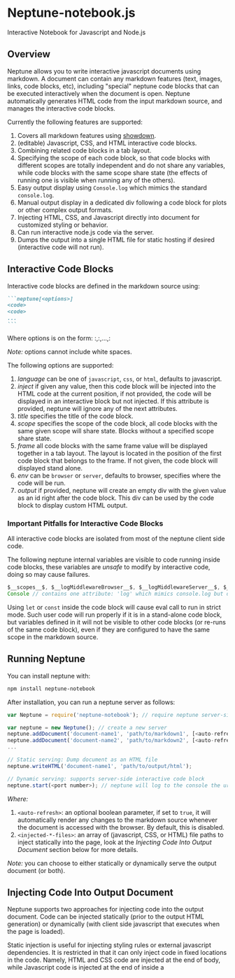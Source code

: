 # Neptune-notebook.js

Interactive Notebook for Javascript and Node.js

## Overview

Neptune allows you to write interactive javascript documents using markdown. A document can contain
any markdown features (text, images, links, code blocks, etc), including "special" neptune code blocks
that can be executed interactively when the document is open. Neptune automatically generates HTML code
from the input markdown source, and manages the interactive code blocks.

Currently the following features are supported:
1. Covers all markdown features using [showdown](https://github.com/showdownjs/showdown).
2. (editable) Javascript, CSS, and HTML interactive code blocks.
3. Combining related code blocks in a tab layout.
4. Specifying the scope of each code block, so that code blocks with different scopes are totally independent
   and do not share any variables, while code blocks with the same scope share state (the effects of running one
   is visible when running any of the others).
5. Easy output display using `Console.log` which mimics the standard `console.log`.
6. Manual output display in a dedicated div following a code block for plots or other complex output formats.
7. Injecting HTML, CSS, and Javascript directly into document for customized styling or behavior.
8. Can run interactive node.js code via the server.
9. Dumps the output into a single HTML file for static hosting if desired (interactive code will not run).

## Interactive Code Blocks

Interactive code blocks are defined in the markdown source using:
~~~markdown
```neptune[<options>]
<code>
<code>
...
```
~~~

Where options is on the form: <key>:<value>,<key>:<value>,...,<key>:<value>

*Note:* options cannot include white spaces.

The following options are supported:
1. _language_ can be one of `javascript`, `css`, or `html`, defaults to javascript.
2. _inject_ if given any value, then this code block will be injected into the HTML code at the current position,
if not provided, the code will be displayed in an interactive block but not injected.
If this attribute is provided, neptune will ignore any of the next attributes.
3. _title_ specifies the title of the code block.
4. _scope_ specifies the scope of the code block, all code blocks with the same given scope will share state.
Blocks without a specified scope share state.
5. _frame_ all code blocks with the same frame value will be displayed together in a tab layout. The layout is
located in the position of the first code block that belongs to the frame. If not given, the code block will displayed
stand alone.
6. _env_ can be `browser` or `server`, defaults to browser, specifies where the code will be run.
7. _output_ if provided, neptune will create an empty div with the given value as an id right after the code block.
This div can be used by the code block to display custom HTML output.

### Important Pitfalls for Interactive Code Blocks

All interactive code blocks are isolated from most of the neptune client side code.

The following neptune internal variables are visible to code running inside code blocks, these variables are *unsafe* to modify by interactive code, doing so may cause failures.

```javascript
$__scopes__$, $__logMiddlewareBrowser__$, $__logMiddlewareServer__$, $__eval__$, $__code__$
Console // contains one attribute: 'log' which mimics console.log but displays output inside the HTML page.
```

Using `let` or `const` inside the code block will cause eval call to run in strict mode. Such user code will run properly if it is in
a stand-alone code block, but variables defined in it will not be visible to other code blocks (or re-runs of the same code
block), even if they are configured to have the same scope in the markdown source.

## Running Neptune

You can install neptune with:
```bash
npm install neptune-notebook
```

After installation, you can run a neptune server as follows:
```javascript
var Neptune = require('neptune-notebook'); // require neptune server-side code

var neptune = new Neptune(); // create a new server
neptune.addDocument('document-name1', 'path/to/markdown1', [<auto-refresh>=false], [<injected-JS-files>=[]], [<injected-CSS-files>=[]], [<injected-HTML-files>=[]]);
neptune.addDocument('document-name2', 'path/to/markdown2', [<auto-refresh>=false], [<injected-JS-files>=[]], [<injected-CSS-files>=[]], [<injected-HTML-files>=[]]);
...

// Static serving: Dump document as an HTML file
neptune.writeHTML('document-name1', 'path/to/output/html');

// Dynamic serving: supports server-side interactive code block
neptune.start(<port number>); // neptune will log to the console the urls for each document
```

*Where:*
1. `<auto-refresh>`: an optional boolean parameter, if set to `true`, it will automatically render any changes to the markdown source whenever the document is accessed with the browser.
By default, this is disabled.
2. `<injected-*-files>`: an array of (javascript, CSS, or HTML) file paths to inject statically into the page, look at the _Injecting Code Into Output Document_ section below for more details.

*Note:* you can choose to either statically or dynamically serve the output document (or both).

## Injecting Code Into Output Document

Neptune supports two approaches for injecting code into the output document. Code can be injected statically (prior
to the output HTML generation) or dynamically (with client side javascript that executes when the page is loaded).

Static injection is useful for injecting styling rules or external javascript dependencies. It is restricted in that
it can only inject code in fixed locations in the code. Namely, HTML and CSS code are injected at the end of <head> body,
while Javascript code is injected at the end of <body> inside a <script> tag.

Static injection is specified by providing an array of files whose content is injected into the document in order (as if by <script> or <link> tags).

```javascript
neptune.addDocument('document-name', 'path/to/markdown', <autosave>, ['/path/to/JS', ...], ['/path/to/CSS', ...], ['/path/to/HTML', ...]);
```

Dynamic injection is more flexible as it allows injecting code into any location in the page. Dynamic injection is defined within the markdown
input file using a neptune code block with `inject=true`. Look at the _Interactive Code Blocks_ section above for more details.

## Code Samples

For a sample neptune server, input markdown file, and output HTML, look under `demo/` directory in the github repo.

## License and Contribution

MIT. Pull-requests, bug reports, and feature requests are welcome.

Please use github issues to report bugs or request features. Use common sense to determine how much context information need to be provided.

Before sending a pull request, please run the linter to check your changes adheres to the code styling standards using `npm run lint`.

## Directory Structure
Neptune is made out of two components:
1. An express-based server responsible for transforming and rendering markdown, as well as serving documents.
2. A client side javascript library responsible for styling and managing interactive code blocks and other features.

The javascript client side library is automatically injected into the document HTML pages by the server. The server code is available under `src/`, while the client side
code is under `src/statics/`.

The client side code uses browserify to compile code under `src/statics/browserify` into `src/statics/neptune.js`, whose contents are injected into client side HTML pages.
If you made changes to the client side code and would like to recompile it, run `npm run build`.

Note that `/src/statics/prism.[css,js]` are external dependencies for the Prism library for pretty printing/styling of code inside HTML documents.
